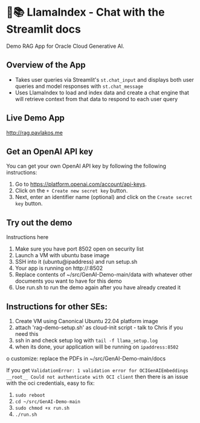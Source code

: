 # 🦙📚 LlamaIndex - Chat with the Streamlit docs

Demo RAG App for Oracle Cloud Generative AI. 

## Overview of the App

- Takes user queries via Streamlit's `st.chat_input` and displays both user queries and model responses with `st.chat_message`
- Uses LlamaIndex to load and index data and create a chat engine that will retrieve context from that data to respond to each user query

## Live Demo App

http://rag.pavlakos.me

## Get an OpenAI API key

You can get your own OpenAI API key by following the following instructions:
1. Go to https://platform.openai.com/account/api-keys.
2. Click on the `+ Create new secret key` button.
3. Next, enter an identifier name (optional) and click on the `Create secret key` button.

## Try out the demo

Instructions here
1. Make sure you have port 8502 open on security list
2. Launch a VM with ubuntu base image
3. SSH into it (ubuntu@ipaddress) and run setup.sh
4. Your app is running on http://<ipaddress>:8502
5. Replace contents of ~/src/GenAI-Demo-main/data with whatever other documents you want to have for this demo
6. Use run.sh to run the demo again after you have already created it

## Instructions for other SEs: 

1. Create VM using Canonical Ubuntu 22.04 platform image
2. attach 'rag-demo-setup.sh' as cloud-init script - talk to Chris if you need this
3. ssh in and check setup log with `tail -f llama_setup.log`
4. when its done, your application will be running on `ipaddress:8502`

o customize: replace the PDFs in ~/src/GenAI-Demo-main/docs

If you get `ValidationError: 1 validation error for OCIGenAIEmbeddings __root__ Could not authenticate with OCI client` then there is an issue with the oci credentials, easy to fix:

1. `sudo reboot`
2. `cd ~/src/GenAI-Demo-main`
3. `sudo chmod +x run.sh`
4. `./run.sh`